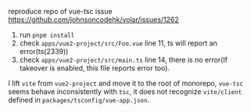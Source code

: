 reproduce repo of vue-tsc issue https://github.com/johnsoncodehk/volar/issues/1262
 
1. run `pnpm install`
2. check `apps/vue2-project/src/Foo.vue` line 11, ts will report an error(ts(2339))
3. check `apps/vue2-project/src/main.ts` line 14, there is no error(If takeover is enabled, this file reports error too).

I lift `vite` from `vue2-project` and move it to the root of monorepo, `vue-tsc` seems behave inconsistently with `tsc`, it does not recognize `vite/client` defined in `packages/tsconfig/vue-app.json`.
